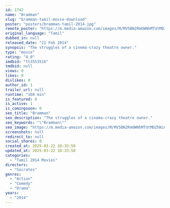 ```yaml
---
id: 1742
name: "Bramman"
slug: "bramman-tamil-movie-download"
poster: "posters/bramman-tamil-2014.jpg"
remote_poster: "https://m.media-amazon.com/images/M/MV5BN2RmOWNhMTUtMDZhNi00MDcxLWFkYTAtODI5NTM0YzM0N2U2XkEyXkFqcGdeQXVyMTEzNzg0Mjkx._V1_SX300.jpg"
original_language: "Tamil"
dubbed_in: null
released_date: "21 Feb 2014"
synopsis: "The struggles of a cinema-crazy theatre owner."
type: "movie"
rating: "4.0"
imdbid: "tt3553516"
tmdbid: null
views: 0
likes: 0
dislikes: 0
author_id: 1
trailer_url: null
runtime: "160 min"
is_featured: 0
is_active: 1
is_comingsoon: 0
seo_title: "Bramman"
seo_description: "The struggles of a cinema-crazy theatre owner."
seo_keywords: "\"Bramman\""
seo_image: "https://m.media-amazon.com/images/M/MV5BN2RmOWNhMTUtMDZhNi00MDcxLWFkYTAtODI5NTM0YzM0N2U2XkEyXkFqcGdeQXVyMTEzNzg0Mjkx._V1_SX300.jpg"
screenshots: null
redirect_to: null
social_shares: 0
created_at: 2025-03-22 10:33:58
updated_at: 2025-03-22 10:33:58
categories:
  - "Tamil 2014 Movies"
directors:
  - "Socrates"
genres:
  - "Action"
  - "Comedy"
  - "Drama"
years:
  - "2014"
---
```

